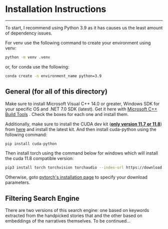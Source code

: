 # Installation Instructions
***
To start, I recommend using Python 3.9 as it has causes us the least amount of dependency issues.

For venv use the following command to create your environment using venv: 
```bash
python -m venv .venv
```
or, for conda use the following: 
```bash 
conda create -n environment_name python=3.9
```

## General (for all of this directory) 
Make sure to install Microsoft Visual C++ 14.0 or greater, Windows SDK for your specific OS and .NET 7.0 SDK (latest). Get it here with [Microsoft C++ Build Tools][Build tools] . Check the boxes for each one and install them. 


Additionally, make sure to install the CUDA dev kit (<u>**only version 11.7 or 11.8**</u>) from [here][CUDA] and install the latest kit. And then install cuda-python using the following command: 
```bash
pip install cuda-python
``` 
Then install torch using the command below for windows which will install the cuda 11.8 compatible version: 
```bash
pip3 install torch torchvision torchaudio --index-url https://download.pytorch.org/whl/cu118
``` 
Otherwise, goto [pytorch's installation page][pytorch installation] to specify your download parameters. 

## Filtering Search Engine
There are two versions of this search engine: one based on keywords extracted from the handpicked stories that and the other based on embeddings of the narratives themselves. To be continued...

[Build tools]: https://visualstudio.microsoft.com/visual-cpp-build-tools/
[CUDA]: https://developer.nvidia.com/cuda-11-8-0-download-archive
[pytorch installation]: https://pytorch.org/get-started/locally/